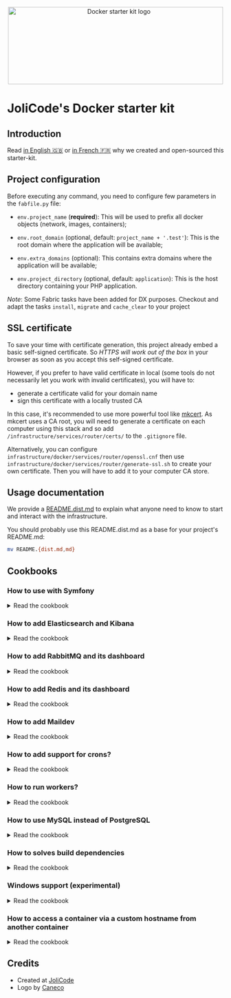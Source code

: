 <p align="center">
    <img width="500" height="180" src="https://jolicode.com/media/original/docker-starter-logo.png" alt="Docker starter kit logo" />
</p>

# JoliCode's Docker starter kit

## Introduction

Read [in English 🇬🇧](https://jolicode.com/blog/introducing-our-docker-starter-kit)
or [in French 🇫🇷](https://jolicode.com/blog/presentation-de-notre-starter-kit-docker)
why we created and open-sourced this starter-kit.

## Project configuration

Before executing any command, you need to configure few parameters in the
`fabfile.py` file:

* `env.project_name` (**required**): This will be used to prefix all docker
objects (network, images, containers);

* `env.root_domain` (optional, default: `project_name + '.test'`): This is the
root domain where the application will be available;

* `env.extra_domains` (optional): This contains extra domains where the
application will be available;

* `env.project_directory` (optional, default: `application`): This is the host
directory containing your PHP application.

*Note*: Some Fabric tasks have been added for DX purposes. Checkout and adapt
the tasks `install`, `migrate` and `cache_clear` to your project

## SSL certificate

To save your time with certificate generation, this project already embed a
basic self-signed certificate. So *HTTPS will work out of the box* in your browser
as soon as you accept this self-signed certificate.

However, if you prefer to have valid certificate in local (some tools do not
necessarily let you work with invalid certificates), you will have to:
- generate a certificate valid for your domain name
- sign this certificate with a locally trusted CA

In this case, it's recommended to use more powerful tool like [mkcert](https://github.com/FiloSottile/mkcert).
As mkcert uses a CA root, you will need to generate a certificate on each computer
using this stack and so add `/infrastructure/services/router/certs/` to the
`.gitignore` file.

Alternatively, you can configure
`infrastructure/docker/services/router/openssl.cnf` then use
`infrastructure/docker/services/router/generate-ssl.sh` to create your own
certificate. Then you will have to add it to your computer CA store.

## Usage documentation

We provide a [README.dist.md](./README.dist.md) to explain what anyone need
to know to start and interact with the infrastructure.

You should probably use this README.dist.md as a base for your project's README.md:

```bash
mv README.{dist.md,md}
```

## Cookbooks

### How to use with Symfony

<details>

<summary>Read the cookbook</summary>

If you want to create a new Symfony project, you need to:

1. Remove the `application` folder:

    ```bash
    rm -rf application/
    ```

1. Create a new project:

    ```bash
    composer create-project symfony/website-skeleton application
    ```

1. Configure the `.env`

    ```bash
    sed -i "s#DATABASE_URL.*#DATABASE_URL=pgsql://app:app@postgres/YOUR_DB_NAME#" application/.env
    ```

1. Configure doctrine

    By default, Symfony and Doctrine are configured to use MySQL. Since MySQL
    has bad default configuration, Doctrine is forced to configure MySQL
    explicitly. PostgreSQL does not have this issue. So **update the following
    configuration** in `application/config/packages/doctrine.yaml`:

    ```yaml
    doctrine:
        dbal:
            # configure these for your database server
            driver: 'pdo_pgsql'
            server_version: '11'
            charset: UTF8
            default_table_options:
                charset: UTF8
                # Adapt the collate according to the content of your DB.
                # For example, if your content is mainly in French:
                # collate: fr_FR.UTF8

            url: '%env(resolve:DATABASE_URL)%'
    ```

</details>

### How to add Elasticsearch and Kibana

<details>

<summary>Read the cookbook</summary>

In order to use Elasticsearch and Kibana, you should add the following content
to the `docker-compose.yml` file:

```yaml
volumes:
    elasticsearch-data: {}

services:
    elasticsearch:
        image: elasticsearch:7.3.2
        volumes:
            - elasticsearch-data:/usr/share/elasticsearch/data
        environment:
            - "ES_JAVA_OPTS=-Xms128m -Xmx128m"
            - "discovery.type=single-node"
        labels:
            - "traefik.enable=true"
            - "traefik.http.routers.${PROJECT_NAME}-elasticsearch.rule=Host(`elasticsearch.${PROJECT_ROOT_DOMAIN}`)"
            - "traefik.http.routers.${PROJECT_NAME}-elasticsearch.tls=true"

    kibana:
        image: kibana:7.3.2
        depends_on:
            - elasticsearch
        labels:
            - "traefik.enable=true"
            - "traefik.http.routers.${PROJECT_NAME}-kibana.rule=Host(`kibana.${PROJECT_ROOT_DOMAIN}`)"
            - "traefik.http.routers.${PROJECT_NAME}-kibana.tls=true"
```

Then, you will be able to browse:

* `https://kibana.<root_domain>`
* `https://elasticsearch.<root_domain>`

</details>

### How to add RabbitMQ and its dashboard

<details>

<summary>Read the cookbook</summary>

In order to use RabbitMQ and its dashboard, you should add the following content
to the `docker-compose.yml` file:

```yaml
volumes:
    rabbitmq-data: {}

services:
    rabbitmq:
        image: rabbitmq:3-management-alpine
        volumes:
            - rabbitmq-data:/var/lib/rabbitmq
        environment:
            - "RABBITMQ_VM_MEMORY_HIGH_WATERMARK=1024MiB"
        labels:
            - "traefik.enable=true"
            - "traefik.http.routers.${PROJECT_NAME}-rabbitmq.rule=Host(`rabbitmq.${PROJECT_ROOT_DOMAIN}`)"
            - "traefik.http.routers.${PROJECT_NAME}-rabbitmq.tls=true"
            - "traefik.http.services.rabbitmq.loadbalancer.server.port=15672"
```

In order to publish and consume messages with PHP, you need to install the
`php7-amqp` in the `php-base` image.

Then, you will be able to browse:

* `https://rabbitmq.<root_domain>`

</details>

### How to add Redis and its dashboard

<details>

<summary>Read the cookbook</summary>

In order to use Redis and its dashboard, you should add the following content to
the `docker-compose.yml` file:

```yaml
volumes:
    redis-data: {}
    redis-insight-data: {}

services:
    redis:
        image: redis:5
        volumes:
            - "redis-data:/data"

    redis-insight:
        image: redislabs/redisinsight
        volumes:
            - "redis-insight-data:/db"
        labels:
            - "traefik.enable=true"
            - "traefik.http.routers.${PROJECT_NAME}-redis.rule=Host(`redis.${PROJECT_ROOT_DOMAIN}`)"
            - "traefik.http.routers.${PROJECT_NAME}-redis.tls=true"

```

Then, you will be able to browse:

* `https://redis.<root_domain>`

</details>

### How to add Maildev

<details>

<summary>Read the cookbook</summary>

In order to use Maildev and its dashboard, you should add the following content
to the `docker-compose.yml` file:

```yaml
services:
    maildev:
        image: djfarrelly/maildev
        command: ["bin/maildev", "--web", "80", "--smtp", "25", "--hide-extensions", "STARTTLS"]
        labels:
            - "traefik.enable=true"
            - "traefik.http.routers.${PROJECT_NAME}-maildev.rule=Host(`maildev.${PROJECT_ROOT_DOMAIN}`)"
            - "traefik.http.routers.${PROJECT_NAME}-maildev.tls=true"
            - "traefik.http.services.maildev.loadbalancer.server.port=80"
```

Then, you will be able to browse:

* `https://maildev.<root_domain>`

</details>

### How to add support for crons?

<details>

<summary>Read the cookbook</summary>

In order to setup crontab, you should add a new container:

```Dockerfile
# services/cron/Dockerfile
ARG PROJECT_NAME

FROM ${PROJECT_NAME}_php-base

COPY crontab /etc/crontabs/app

CMD ["crond", "-l", "0", "-f"]
```

And you can add all your crons in the `services/cron/crontab` file:
```crontab
* * * * * php /home/app/application/my-command >> /path/to/log
```

Finally, add the following content to the `docker-compose.yml` file:
```yaml
services:
    cron:
        build: services/cron
        volumes:
            - "../../${PROJECT_DIRECTORY}:/home/app/application:cached"
```

</details>

### How to run workers?

<details>

<summary>Read the cookbook</summary>

In order to setup workers, you should define their service in the `docker-compose.worker.yml` file:

```yaml
services:
    worker_my_worker:
        <<: *worker_base
        command: /home/app/application/my-worker

    worker_date:
        <<: *worker_base
        command: watch -n 1 date
```

You can also customize how the workers are stopped by editing the `stop_workers` task in `fabfile.py`.
This task currently propose a default examples to use with Symfony Messenger.

</details>

### How to use MySQL instead of PostgreSQL

<details>

<summary>Read the cookbook</summary>

In order to use MySQL, you will need to apply this patch:

```diff
diff --git a/infrastructure/docker/docker-compose.builder.yml b/infrastructure/docker/docker-compose.builder.yml
index d00f315..bdfdc65 100644
--- a/infrastructure/docker/docker-compose.builder.yml
+++ b/infrastructure/docker/docker-compose.builder.yml
@@ -10,7 +10,7 @@ services:
     builder:
         build: services/builder
         depends_on:
-            - postgres
+            - mysql
         environment:
             - COMPOSER_MEMORY_LIMIT=-1
         volumes:
diff --git a/infrastructure/docker/docker-compose.worker.yml b/infrastructure/docker/docker-compose.worker.yml
index 2eda814..59f8fed 100644
--- a/infrastructure/docker/docker-compose.worker.yml
+++ b/infrastructure/docker/docker-compose.worker.yml
@@ -5,7 +5,7 @@ x-services-templates:
     worker_base: &worker_base
         build: services/worker
         depends_on:
-            - postgres
+            - mysql
             #- rabbitmq
         volumes:
             - "../../${PROJECT_DIRECTORY}:/home/app/application:cached"
diff --git a/infrastructure/docker/docker-compose.yml b/infrastructure/docker/docker-compose.yml
index 49a2661..1804a01 100644
--- a/infrastructure/docker/docker-compose.yml
+++ b/infrastructure/docker/docker-compose.yml
@@ -1,7 +1,7 @@
 version: '3.7'
 
 volumes:
-    postgres-data: {}
+    mysql-data: {}
 
 services:
     router:
@@ -13,7 +13,7 @@ services:
     frontend:
         build: services/frontend
         depends_on:
-            - postgres
+            - mysql
         volumes:
             - "../../${PROJECT_DIRECTORY}:/home/app/application:cached"
         labels:
@@ -24,10 +24,7 @@ services:
             # Comment the next line to be able to access frontend via HTTP instead of HTTPS
             - "traefik.http.routers.${PROJECT_NAME}-frontend-unsecure.middlewares=redirect-to-https@file"
 
-    postgres:
-        build: services/postgres
-        environment:
-            - POSTGRES_USER=app
-            - POSTGRES_PASSWORD=app
+    mysql:
+        build: services/mysql
         volumes:
-            - postgres-data:/var/lib/postgresql/data
+            - mysql-data:/var/lib/mysql
diff --git a/infrastructure/docker/services/mysql/Dockerfile b/infrastructure/docker/services/mysql/Dockerfile
new file mode 100644
index 0000000..e9e0245
--- /dev/null
+++ b/infrastructure/docker/services/mysql/Dockerfile
@@ -0,0 +1,3 @@
+FROM mariadb:10.4
+
+ENV MYSQL_ALLOW_EMPTY_PASSWORD=1
diff --git a/infrastructure/docker/services/php-base/Dockerfile b/infrastructure/docker/services/php-base/Dockerfile
index 56e1835..95fee78 100644
--- a/infrastructure/docker/services/php-base/Dockerfile
+++ b/infrastructure/docker/services/php-base/Dockerfile
@@ -22,7 +22,7 @@ RUN apk add --no-cache \
     php7-opcache \
     php7-openssl \
     php7-pdo \
-    php7-pdo_pgsql \
+    php7-pdo_mysql \
     php7-pcntl \
     php7-posix \
     php7-session \
diff --git a/infrastructure/docker/services/postgres/Dockerfile b/infrastructure/docker/services/postgres/Dockerfile
deleted file mode 100644
index a1c26c4..0000000
--- a/infrastructure/docker/services/postgres/Dockerfile
+++ /dev/null
@@ -1,3 +0,0 @@
-FROM postgres:11
-
-EXPOSE 5432
```

</details>

### How to solves build dependencies

<details>

<summary>Read the cookbook</summary>

Docker-compose is not a tool to build images. This is why you can hit the
following bug:

> ERROR: Service 'frontend' failed to build: pull access denied for app_basephp, repository does not exist or may require 'docker login': denied: requested access to the resource is denied

In order to fix this issue, you can update the `services_to_build_first` variable
in the `fabfile.py` file. This will force docker-compose to build theses
services first.

</details>

### Windows support (experimental)

<details>

<summary>Read the cookbook</summary>

This starter kit is compatible with Docker for Windows, so you can enjoy native Docker experience on Windows. You will have to keep in mind some differences:

- Composer cache can't be set to the relative home path in `infrastructure/docker/docker-compose.builder.yml`: remove `- "~/.composer/cache:/home/app/.composer/cache"`;
- Python 2.7.17 is broken, do not use it: https://github.com/pypa/pipenv/issues/4016;
- You will be prompted to run the env vars manually if you use PowerShell.

</details>

### How to access a container via a custom hostname from another container

<details>

<summary>Read the cookbook</summary>

Let's say you have a container (`frontend`) that responds to many hostname:
`app.test`, `api.app.test`, `admin.app.test`. And you have another container
(`builder`) that need to call the `frontend` with a specific hostname - or with
HTTPS. This is usually the case when you have a functional test suite.

To enable this feature, you need to add `extra_hosts` to the `builder` container
like following:

```yaml
services:
    builder:
        # [...]
        extra_hosts:
            - "app.test:172.17.0.1"
            - "api.app.test:172.17.0.1"
            - "admin.app.test:172.17.0.1"
```

Note: `172.17.0.1` is the default IP of the `docker0` interface. It can be
different on some installations. You can see this IP thanks to the following
command `ip address show docker0`. Since `docker-compose.yml` file supports
environnement variables you may script this with fabric.

</details>

## Credits

- Created at [JoliCode](https://jolicode.com/)
- Logo by [Caneco](https://twitter.com/caneco)

